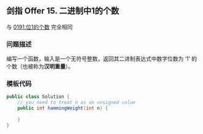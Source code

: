 <script src="https://cdn.bootcss.com/mathjax/2.7.7/MathJax.js?config=TeX-AMS-MML_HTMLorMML"></script>

## 剑指 Offer 15. 二进制中1的个数

与 [0191.位1的个数](../leetcode/bitmanipulation/0191.位1的个数.md) 完全相同

### 问题描述

编写一个函数，输入是一个无符号整数，返回其二进制表达式中数字位数为 ‘1’ 的个数（也被称为**汉明重量**）。

### 模板代码

``` java
public class Solution {
    // you need to treat n as an unsigned value
    public int hammingWeight(int n) {
        
    }
}
```